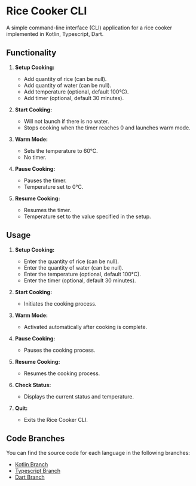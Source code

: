 # Rice Cooker CLI
A simple command-line interface (CLI) application for a rice cooker implemented in Kotlin, Typescript,
Dart.

## Functionality

1. **Setup Cooking:**
   - Add quantity of rice (can be null).
   - Add quantity of water (can be null).
   - Add temperature (optional, default 100°C).
   - Add timer (optional, default 30 minutes).

2. **Start Cooking:**
   - Will not launch if there is no water.
   - Stops cooking when the timer reaches 0 and launches warm mode.

3. **Warm Mode:**
   - Sets the temperature to 60°C.
   - No timer.

4. **Pause Cooking:**
   - Pauses the timer.
   - Temperature set to 0°C.

5. **Resume Cooking:**
   - Resumes the timer.
   - Temperature set to the value specified in the setup.

## Usage

1. **Setup Cooking:**
   - Enter the quantity of rice (can be null).
   - Enter the quantity of water (can be null).
   - Enter the temperature (optional, default 100°C).
   - Enter the timer (optional, default 30 minutes).

2. **Start Cooking:**
   - Initiates the cooking process.

3. **Warm Mode:**
   - Activated automatically after cooking is complete.

4. **Pause Cooking:**
   - Pauses the cooking process.

5. **Resume Cooking:**
   - Resumes the cooking process.

6. **Check Status:**
   - Displays the current status and temperature.

7. **Quit:**
   - Exits the Rice Cooker CLI.


## Code Branches

You can find the source code for each language in the following branches:

- [Kotlin Branch](https://github.com/hei-school/cc-d2-my-rice-cooker-miharyjoe/tree/feature/kotlin)
- [Typescript Branch](https://github.com/hei-school/cc-d2-my-rice-cooker-miharyjoe/tree/feature/typescript)
- [Dart Branch](https://github.com/hei-school/cc-d2-my-rice-cooker-miharyjoe/tree/feature/dart)

